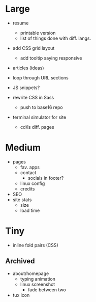 # Large
- resume
  - printable version
  - list of things done with diff. langs.
- add CSS grid layout
  - add tooltip saying responsive 
- articles (ideas)

- loop through URL sections
- JS snippets?
- rewrite CSS in Sass
  - push to base16 repo
- terminal simulator for site
  - cd/ls diff. pages

# Medium
- pages
  - fav. apps
  - contact 
    - socials in footer?
  - linux config 
  - credits
- SEO
- site stats
  - size
  - load time

# Tiny
- inline fold pairs (CSS)
 


## Archived
- about/homepage
  - typing animation
  - linux screenshot
    - fade between two
- tux icon
